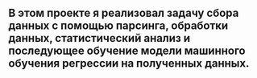 ## В этом проекте я реализовал задачу сбора данных с помощью парсинга, обработки данных, статистический анализ и последующее обучение модели машинного обучения регрессии на полученных данных.
